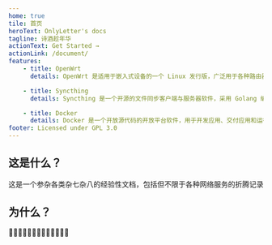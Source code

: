 ```yaml
---
home: true
tile: 首页
heroText: OnlyLetter's docs
tagline: 诗酒趁年华
actionText: Get Started →
actionLink: /document/
features:
    - title: OpenWrt
      details: OpenWrt 是适用于嵌入式设备的一个 Linux 发行版，广泛用于各种路由器中，提供路由与交换、防火墙、无线局域网等服务。对于用户来说，这意味着完全定制的能力，与以往不同的方式使用设备。 

    - title: Syncthing
      details: Syncthing 是一个开源的文件同步客户端与服务器软件，采用 Golang 编写。它可以在本地网络上的设备之间或通过 Internet 在远程设备之间同步文件，使用了其独有的对等自由块交换协议。

    - title: Docker 
      details: Docker 是一个开放源代码的开放平台软件，用于开发应用、交付应用和运行应用。Docker 允许用户将基础设施中的应用单独分割出来，形成更小的颗粒，从而提高交付软件的速度。
footer: Licensed under GPL 3.0
---
```


## 这是什么？

这是一个参杂各类杂七杂八的经验性文档，包括但不限于各种网络服务的折腾记录

## 为什么？

🍕🍕🍔🥞🧀🌮🥯🥙🍠🍙🍛🦪🍣

